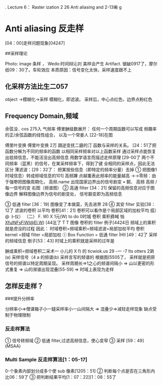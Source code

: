 .
Lecture 6：
Raster ization 2 26
Anti aliasing and 2-13啝 g

# Anti aliasing 反走样

[04：00]走样问题现象[04247]

##采样理论

Photo: image 条样 ， Wedo:时间辩沁刘
美样会产生 Artifact.
锯龇0917了，摩尔纸09：30了。车轮效应
本质原因：信号变化太快，采样速度跟不上

## 化采样方法比生二057

object →模糊化→采样
模糊化，即滤波。
采样后，中心点红色，边界点粉红色

## Frequency Domain,频域

余弦没.. cos 275入
气频率
傅里酬级数展开：
任何一个周期函数可以写成
频趣率的正/余弦函数的线性组合，
以及一个常娄人
[22-18]在图

傅里叶变换
傅里叶变换 2万
㘤逆变抚二㘥的汀
函数与采样的关系。
[24：51了把函数分解为不同的频率的函数
以相同采样频率对以上函数采样
通过采样点能恢复出低频信息，不能活没出高频信息
用数学语言而描述走样原理
[29-00了
两个不同频率（蓝黑）的信号，在某采样频率下，得到了键
全相同的采样点，因此无法区分
薄滤波：[29：32了：
把某按些信息（即特定的频率分量）去掉
① 把图像1时域信息）转成频域信息的101]
高频蹕 点越魙表此频率的能量越高
->→零频：由于强嘢把图像周期化，
高频.name 出现国家边界出的信号剧变
• 鬭、 高频
高频 /每一信号的变
右图（频谱图）
② 高通 filter [34：21]
保留的高频信息对应于图像边界
解释图像边界为信号的剧变处，
信号蹰变即为高频信息

③ 低通 filter [36：19]
图像变了本做莫，先去进界 28
④ 其安 filter 实验[38：12了
滤波的卷积 以平均
卷积[41：21]
卷积可以看作是个局部区域的加权平均
㧓）@ 卜仪） （二） F. W) X 1元(W)
to do 0­时城 卷积 乘积彞㽣
忷 XfulNFsFiWl@El.W) [44沘了
T T
图像 卷积的 filter
例子[4424日
频域上的乘积就是虑没的过程
因此：
时域卷积=频域乘积=频域滤波=局部加权平均
卷积 kernel =频域 filter =局部加权
ⓛ Box Function = 低通 filter
ÌHII [49：42了
采样的频域信息
倒子[53：43]
时域上的乘积就是采样的过年是

酬或乘积=频域卷积二采术一
小儿的 X f) 的 ticwiok.us 29
-一 -7 Its otters
2㶉(a) 采样信号（4 a 的频谱(b) 采样言写的频谱的
根据图[5505了，
采样就是把原信号的频谱以特定周期呈现。
采样周期长⇒1之心的频谱间隔小
⇒ 山以更密的形式重复
⇒ 山的濒谱出现混叠[55-59]
⇒ 时域上表现为走样

## 怎样反走样？

###提升分辨率

分辨率小⇒僧谋箱子小一鐽采样率小一山间隔大
⇒ 混叠少⇒减轻走样现象
缺点受制于物理限制

### 反走样算法

① 信号转频域
② 低通 filter,过滤高频信息，使心变窄
③ 采样
[59：49] (MSAA)
### Multi Sample 反走样算法[1：05-17]

0-个象素内部划分成多个使 sub 像素[1205：51]
② 判断每个点是否在三角形内比06：59了
③ 把判断结果平均[1：07：22][1：08：55了
